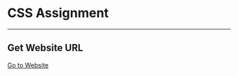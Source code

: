 # CSS Assignment

---

## Get Website URL

<a href="https://shakhawat15.github.io/css-assignment/">
    Go to Website
</a>


